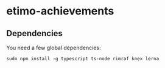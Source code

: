 # etimo-achievements

## Dependencies

You need a few global dependencies:

```
sudo npm install -g typescript ts-node rimraf knex lerna
```
